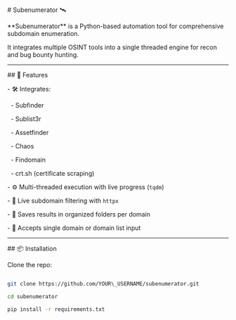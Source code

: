 \# Subenumerator 🛰️



\*\*Subenumerator\*\* is a Python-based automation tool for comprehensive subdomain enumeration.  

It integrates multiple OSINT tools into a single threaded engine for recon and bug bounty hunting.



---



\## 🚀 Features



\- 🛠️ Integrates:

&nbsp; - Subfinder

&nbsp; - Sublist3r

&nbsp; - Assetfinder

&nbsp; - Chaos

&nbsp; - Findomain

&nbsp; - crt.sh (certificate scraping)

\- ⚙️ Multi-threaded execution with live progress (`tqdm`)

\- 🧪 Live subdomain filtering with `httpx`

\- 📂 Saves results in organized folders per domain

\- 🎯 Accepts single domain or domain list input



---



\## 📦 Installation



Clone the repo:



```bash

git clone https://github.com/YOUR\_USERNAME/subenumerator.git

cd subenumerator

pip install -r requirements.txt



